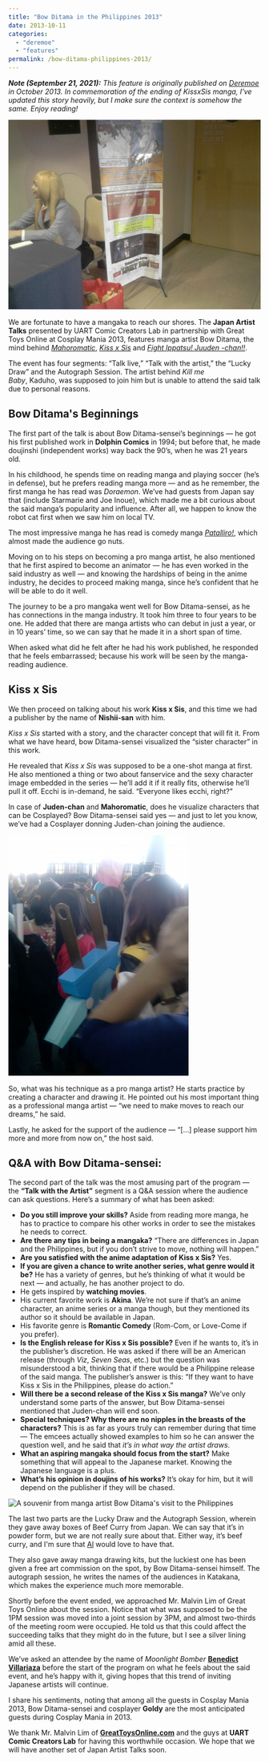 ```yaml
---
title: "Bow Ditama in the Philippines 2013"
date: 2013-10-11
categories: 
  - "deremoe"
  - "features"
permalink: /bow-ditama-philippines-2013/
---
```


_**Note (September 21, 2021):** This feature is originally published on [Deremoe](/deremoe) in October 2013. In commemoration of the ending of KissxSis manga, I've updated this story heavily, but I make sure the context is somehow the same. Enjoy reading!_

![Bow Ditama in the Philippines: Entrance](images/2013/0_6Jb3_J4TseEDqU6H.jpg)

We are fortunate to have a mangaka to reach our shores. The **Japan Artist Talks** presented by UART Comic Creators Lab in partnership with Great Toys Online at Cosplay Mania 2013, features manga artist Bow Ditama, the mind behind [_Mahoromatic_](http://en.wikipedia.org/wiki/Mahoromatic), [_Kiss x Sis_](http://en.wikipedia.org/wiki/Kiss_x_Sis) and [_Fight Ippatsu! Juuden -chan!!_](http://en.wikipedia.org/wiki/Fight_Ippatsu!_J%C5%ABden-chan!!).

The event has four segments: “Talk live,” “Talk with the artist,” the “Lucky Draw” and the Autograph Session. The artist behind _Kill me Baby_, Kaduho, was supposed to join him but is unable to attend the said talk due to personal reasons.

## Bow Ditama's Beginnings

The first part of the talk is about Bow Ditama-sensei’s beginnings — he got his first published work in **Dolphin Comics** in 1994; but before that, he made doujinshi (independent works) way back the 90’s, when he was 21 years old.

In his childhood, he spends time on reading manga and playing soccer (he’s in defense), but he prefers reading manga more — and as he remember, the first manga he has read was _Doraemon_. We’ve had guests from Japan say that (include Starmarie and Joe Inoue), which made me a bit curious about the said manga’s popularity and influence. After all, we happen to know the robot cat first when we saw him on local TV.

The most impressive manga he has read is comedy manga [_Patalliro!_](http://en.wikipedia.org/wiki/Patalliro!), which almost made the audience go nuts.

Moving on to his steps on becoming a pro manga artist, he also mentioned that he first aspired to become an animator — he has even worked in the said industry as well — and knowing the hardships of being in the anime industry, he decides to proceed making manga, since he’s confident that he will be able to do it well.

The journey to be a pro mangaka went well for Bow Ditama-sensei, as he has connections in the manga industry. It took him three to four years to be one. He added that there are manga artists who can debut in just a year, or in 10 years’ time, so we can say that he made it in a short span of time.

When asked what did he felt after he had his work published, he responded that he feels embarrassed; because his work will be seen by the manga-reading audience.

## Kiss x Sis

We then proceed on talking about his work **Kiss x Sis**, and this time we had a publisher by the name of **Nishii-san** with him.

_Kiss x Sis_ started with a story, and the character concept that will fit it. From what we have heard, bow Ditama-sensei visualized the “sister character” in this work.

He revealed that _Kiss x Sis_ was supposed to be a one-shot manga at first. He also mentioned a thing or two about fanservice and the sexy character image embedded in the series — he’ll add it if it really fits, otherwise he’ll pull it off. Ecchi is in-demand, he said. “Everyone likes ecchi, right?”

In case of **Juden-chan** and **Mahoromatic**, does he visualize characters that can be Cosplayed? Bow Ditama-sensei said yes — and just to let you know, we’ve had a Cosplayer donning Juden-chan joining the audience.

![Bow Ditama in the Philippines: A Juden-chan cosplayer joins the queue.](images/2013/0_FL_CcLjxOeqLtXor.jpg)

So, what was his technique as a pro manga artist? He starts practice by creating a character and drawing it. He pointed out his most important thing as a professional manga artist — “we need to make moves to reach our dreams,” he said.

Lastly, he asked for the support of the audience — “\[…\] please support him more and more from now on,” the host said.

## Q&A with Bow Ditama-sensei:

The second part of the talk was the most amusing part of the program — the **“Talk with the Artist”** segment is a Q&A session where the audience can ask questions. Here’s a summary of what has been asked:

- **Do you still improve your skills?** Aside from reading more manga, he has to practice to compare his other works in order to see the mistakes he needs to correct.
- **Are there any tips in being a mangaka?** “There are differences in Japan and the Philippines, but if you don’t strive to move, nothing will happen.”
- **Are you satisfied with the anime adaptation of Kiss x Sis?** Yes.
- **If you are given a chance to write another series, what genre would it be?** He has a variety of genres, but he’s thinking of what it would be next — and actually, he has another project to do.
- He gets inspired by **watching movies**.
- His current favorite work is **Akina**. We’re not sure if that’s an anime character, an anime series or a manga though, but they mentioned its author so it should be available in Japan.
- His favorite genre is **Romantic Comedy** (Rom-Com, or Love-Come if you prefer).
- **Is the English release for Kiss x Sis possible?** Even if he wants to, it’s in the publisher’s discretion. He was asked if there will be an American release (through _Viz_, _Seven Seas_, etc.) but the question was misunderstood a bit, thinking that if there would be a Philippine release of the said manga. The publisher’s answer is this: “If they want to have Kiss x Sis in the Philippines, please do action.”
- **Will there be a second release of the Kiss x Sis manga?** We’ve only understand some parts of the answer, but Bow Ditama-sensei mentioned that Juden-chan will end soon.
- **Special techniques? Why there are no nipples in the breasts of the characters?** This is as far as yours truly can remember during that time — The emcees actually showed examples to him so he can answer the question well, and he said that _it’s in what way the artist draws_.
- **What an aspiring mangaka should focus from the start?** Make something that will appeal to the Japanese market. Knowing the Japanese language is a plus.
- **What’s his opinion in doujins of his works?** It’s okay for him, but it will depend on the publisher if they will be chased.

![A souvenir from manga artist Bow Ditama's visit to the Philippines](images/0_-RrHqOyohT3bRoWh.jpg)

The last two parts are the Lucky Draw and the Autograph Session, wherein they gave away boxes of Beef Curry from Japan. We can say that it’s in powder form, but we are not really sure about that. Either way, it’s beef curry, and I'm sure that [Al](https://www.youtube.com/watch?v=k9ius8M7Y5U) would love to have that.

They also gave away manga drawing kits, but the luckiest one has been given a free art commission on the spot, by Bow Ditama-sensei himself. The autograph session, he writes the names of the audiences in Katakana, which makes the experience much more memorable.

Shortly before the event ended, we approached Mr. Malvin Lim of Great Toys Online about the session. Notice that what was supposed to be the 1PM session was moved into a joint session by 3PM, and almost two-thirds of the meeting room were occupied. He told us that this could affect the succeeding talks that they might do in the future, but I see a silver lining amid all these.

We’ve asked an attendee by the name of _Moonlight Bomber_ [**Benedict Villariaza**](http://jollysword.livejournal.com/) before the start of the program on what he feels about the said event, and he’s happy with it, giving hopes that this trend of inviting Japanese artists will continue.

I share his sentiments, noting that among all the guests in Cosplay Mania 2013, Bow Ditama-sensei and cosplayer **Goldy** are the most anticipated guests during Cosplay Mania in 2013.

We thank Mr. Malvin Lim of [**GreatToysOnline.com**](https://shop.greattoysonline.com/) and the guys at **UART Comic Creators Lab** for having this worthwhile occasion. We hope that we will have another set of Japan Artist Talks soon.
